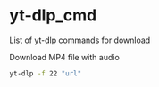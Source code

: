 # yt-dlp_cmd
List of yt-dlp commands for download

Download MP4 file with audio
```sh
yt-dlp -f 22 "url"
```
